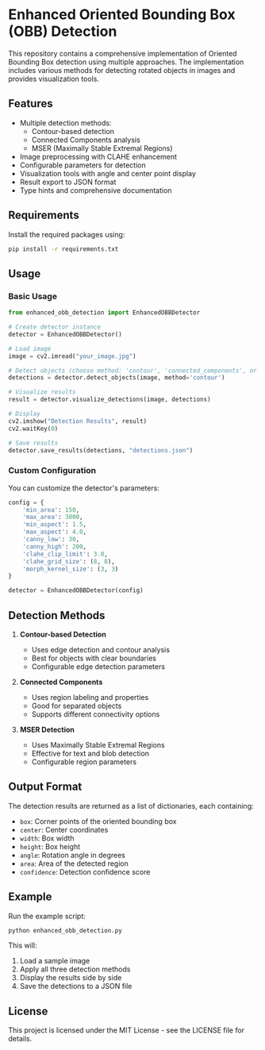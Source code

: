 # Enhanced Oriented Bounding Box (OBB) Detection

This repository contains a comprehensive implementation of Oriented Bounding Box detection using multiple approaches. The implementation includes various methods for detecting rotated objects in images and provides visualization tools.

## Features

- Multiple detection methods:
  - Contour-based detection
  - Connected Components analysis
  - MSER (Maximally Stable Extremal Regions)
- Image preprocessing with CLAHE enhancement
- Configurable parameters for detection
- Visualization tools with angle and center point display
- Result export to JSON format
- Type hints and comprehensive documentation

## Requirements

Install the required packages using:

```bash
pip install -r requirements.txt
```

## Usage

### Basic Usage

```python
from enhanced_obb_detection import EnhancedOBBDetector

# Create detector instance
detector = EnhancedOBBDetector()

# Load image
image = cv2.imread("your_image.jpg")

# Detect objects (choose method: 'contour', 'connected_components', or 'mser')
detections = detector.detect_objects(image, method='contour')

# Visualize results
result = detector.visualize_detections(image, detections)

# Display
cv2.imshow("Detection Results", result)
cv2.waitKey(0)

# Save results
detector.save_results(detections, "detections.json")
```

### Custom Configuration

You can customize the detector's parameters:

```python
config = {
    'min_area': 150,
    'max_area': 3000,
    'min_aspect': 1.5,
    'max_aspect': 4.0,
    'canny_low': 30,
    'canny_high': 200,
    'clahe_clip_limit': 3.0,
    'clahe_grid_size': (8, 8),
    'morph_kernel_size': (3, 3)
}

detector = EnhancedOBBDetector(config)
```

## Detection Methods

1. **Contour-based Detection**
   - Uses edge detection and contour analysis
   - Best for objects with clear boundaries
   - Configurable edge detection parameters

2. **Connected Components**
   - Uses region labeling and properties
   - Good for separated objects
   - Supports different connectivity options

3. **MSER Detection**
   - Uses Maximally Stable Extremal Regions
   - Effective for text and blob detection
   - Configurable region parameters

## Output Format

The detection results are returned as a list of dictionaries, each containing:
- `box`: Corner points of the oriented bounding box
- `center`: Center coordinates
- `width`: Box width
- `height`: Box height
- `angle`: Rotation angle in degrees
- `area`: Area of the detected region
- `confidence`: Detection confidence score

## Example

Run the example script:

```bash
python enhanced_obb_detection.py
```

This will:
1. Load a sample image
2. Apply all three detection methods
3. Display the results side by side
4. Save the detections to a JSON file

## License

This project is licensed under the MIT License - see the LICENSE file for details. 